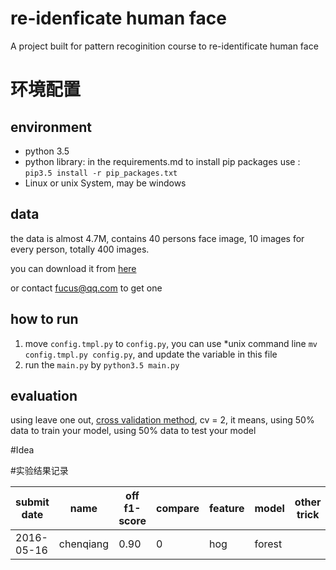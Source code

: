 # re-idenficate human face
A project built for pattern recoginition course to re-identificate human face

# 环境配置

## environment

* python 3.5
* python library:
    in the requirements.md
    to install pip packages use : `pip3.5 install -r pip_packages.txt`
* Linux or unix System, may be windows

## data


the data is almost 4.7M, contains 40 persons face image, 10 images for every person, totally 400 images. 

you can download it from [here](http://www.cl.cam.ac.uk/research/dtg/attarchive/facedatabase.html)

or contact fucus@qq.com to get one
    

    
## how to run
1. move `config.tmpl.py` to `config.py`, you can use *unix command line `mv config.tmpl.py config.py`, and update the variable in this file 
2. run the `main.py` by `python3.5 main.py`


## evaluation

using leave one out, [cross validation method](http://scikit-learn.org/stable/modules/cross_validation.html#cross-validation), cv = 2, it means, using 50% data to train your model, using 50% data to test your model

#Idea



#实验结果记录

| submit date | name      | off f1-score    |   compare   |feature                  | model   | other trick                                   | comments                |
| ----------  |--------   |----             | ------------|-------------------------|---------|-----------------------------------------------|----------               |
| 2016-05-16  | chenqiang |   0.90          |   0         |   hog                   | forest  |                                               |                .        |
